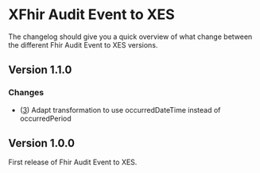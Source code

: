 # XFhir Audit Event to XES

The changelog should give you a quick overview of what change between the different Fhir Audit Event to XES versions.

## Version 1.1.0

### Changes

 - ([3](https://github.com/FHOOEAIST/FhirAuditEvent2XES/issues/3)) Adapt transformation to use occurredDateTime instead of occurredPeriod

## Version 1.0.0

First release of Fhir Audit Event to XES.